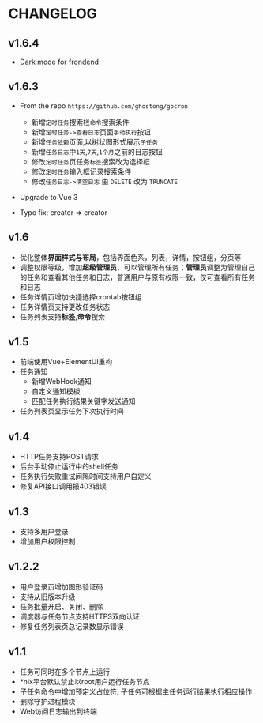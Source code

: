 # CHANGELOG

## v1.6.4

- Dark mode for frondend

## v1.6.3

- From the repo `https://github.com/ghostong/gocron`
  - 新增`定时任务`搜索栏`命令`搜索条件
  - 新增`定时任务->查看日志`页面`手动执行`按钮
  - 新增`任务依赖`页面,以树状图形式展示`子任务`
  - 新增`任务日志`中`1天`,`7天`,`1个月`之前的日志按钮
  - 修改`定时任务`页任务`标签`搜索改为选择框
  - 修改`定时任务`输入框记录搜索条件
  - 修改`任务日志->清空日志` 由 `DELETE` 改为 `TRUNCATE`

- Upgrade to Vue 3
- Typo fix: creater => creator

## v1.6

- 优化整体**界面样式与布局**，包括界面色系，列表，详情，按钮组，分页等
- 调整权限等级，增加**超级管理员**，可以管理所有任务；**管理员**调整为管理自己的任务和查看其他任务和日志，普通用户与原有权限一致，仅可查看所有任务和日志
- 任务详情页增加快捷选择crontab按钮组
- 任务详情页支持更改任务状态
- 任务列表支持**标签**,**命令**搜索

## v1.5

- 前端使用Vue+ElementUI重构
- 任务通知
  - 新增WebHook通知
  - 自定义通知模板
  - 匹配任务执行结果关键字发送通知
- 任务列表页显示任务下次执行时间

## v1.4

- HTTP任务支持POST请求
- 后台手动停止运行中的shell任务
- 任务执行失败重试间隔时间支持用户自定义
- 修复API接口调用报403错误

## v1.3

- 支持多用户登录
- 增加用户权限控制

## v1.2.2

- 用户登录页增加图形验证码
- 支持从旧版本升级
- 任务批量开启、关闭、删除
- 调度器与任务节点支持HTTPS双向认证
- 修复任务列表页总记录数显示错误

## v1.1

- 任务可同时在多个节点上运行
- *nix平台默认禁止以root用户运行任务节点
- 子任务命令中增加预定义占位符, 子任务可根据主任务运行结果执行相应操作
- 删除守护进程模块
- Web访问日志输出到终端

